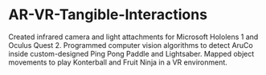 # AR-VR-Tangible-Interactions
Created infrared camera and light attachments for Microsoft Hololens 1 and Oculus Quest 2. Programmed computer vision algorithms to detect AruCo inside custom-designed Ping Pong Paddle and Lightsaber. Mapped object movements to play Konterball and Fruit Ninja in a VR environment. 
